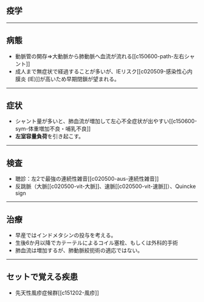 ## 疫学
---
## 病態
- 動脈管の開存⇒大動脈から肺動脈へ血流が流れる[[c150600-path-左右シャント]]
- 成人まで無症状で経過することが多いが、IEリスク[[c020509-感染性心内膜炎 (IE)]]が高いため早期閉鎖が望まれる。
---
## 症状
- シャント量が多いと、肺血流が増加して左心不全症状が出やすい[[c150600-sym-体重増加不良・哺乳不良]]
- **左室容量負荷**を引き起こす。
---
## 検査
- 聴診：左2で最強の連続性雑音[[c020500-aus-連続性雑音]]
- 反跳脈（大脈[[c020500-vit-大脈]]、速脈[[c020500-vit-速脈]]）、Quincke sign
---
## 治療
- 早産ではインドメタシンの投与を考える。
- 生後6か月以降でカテーテルによるコイル塞栓、もしくは外科的手術
- 肺血流は増加するが、肺動脈絞扼術の適応ではない。
---
## セットで覚える疾患
- 先天性風疹症候群[[c151202-風疹]]
